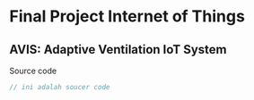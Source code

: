 # Final Project Internet of Things
## AVIS: Adaptive Ventilation IoT System 

Source code
```cpp
// ini adalah soucer code
```
